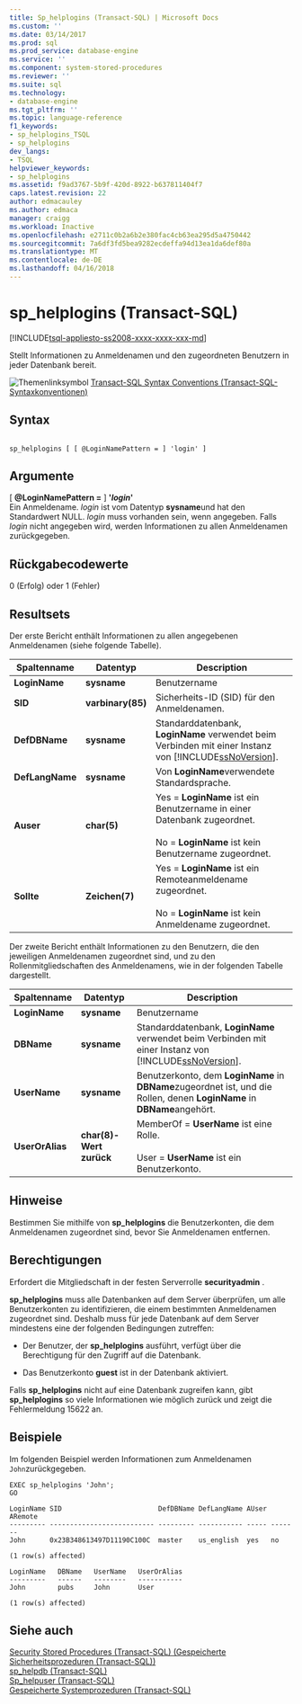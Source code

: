 ```yaml
---
title: Sp_helplogins (Transact-SQL) | Microsoft Docs
ms.custom: ''
ms.date: 03/14/2017
ms.prod: sql
ms.prod_service: database-engine
ms.service: ''
ms.component: system-stored-procedures
ms.reviewer: ''
ms.suite: sql
ms.technology:
- database-engine
ms.tgt_pltfrm: ''
ms.topic: language-reference
f1_keywords:
- sp_helplogins_TSQL
- sp_helplogins
dev_langs:
- TSQL
helpviewer_keywords:
- sp_helplogins
ms.assetid: f9ad3767-5b9f-420d-8922-b637811404f7
caps.latest.revision: 22
author: edmacauley
ms.author: edmaca
manager: craigg
ms.workload: Inactive
ms.openlocfilehash: e2711c0b2a6b2e380fac4cb63ea295d5a4750442
ms.sourcegitcommit: 7a6df3fd5bea9282ecdeffa94d13ea1da6def80a
ms.translationtype: MT
ms.contentlocale: de-DE
ms.lasthandoff: 04/16/2018
---
```

# <a name="sphelplogins-transact-sql"></a>sp_helplogins (Transact-SQL)
[!INCLUDE[tsql-appliesto-ss2008-xxxx-xxxx-xxx-md](../../includes/tsql-appliesto-ss2008-xxxx-xxxx-xxx-md.md)]

  Stellt Informationen zu Anmeldenamen und den zugeordneten Benutzern in jeder Datenbank bereit.  
  
 ![Themenlinksymbol](../../database-engine/configure-windows/media/topic-link.gif "Topic link icon") [Transact-SQL Syntax Conventions (Transact-SQL-Syntaxkonventionen)](../../t-sql/language-elements/transact-sql-syntax-conventions-transact-sql.md)  
  
## <a name="syntax"></a>Syntax  
  
```  
  
sp_helplogins [ [ @LoginNamePattern = ] 'login' ]  
```  
  
## <a name="arguments"></a>Argumente  
 [ **@LoginNamePattern =** ] **'***login***'**  
 Ein Anmeldename. *login* ist vom Datentyp **sysname**und hat den Standardwert NULL. *login* muss vorhanden sein, wenn angegeben. Falls *login* nicht angegeben wird, werden Informationen zu allen Anmeldenamen zurückgegeben.  
  
## <a name="return-code-values"></a>Rückgabecodewerte  
 0 (Erfolg) oder 1 (Fehler)  
  
## <a name="result-sets"></a>Resultsets  
 Der erste Bericht enthält Informationen zu allen angegebenen Anmeldenamen (siehe folgende Tabelle).  
  
|Spaltenname|Datentyp|Description|  
|-----------------|---------------|-----------------|  
|**LoginName**|**sysname**|Benutzername|  
|**SID**|**varbinary(85)**|Sicherheits-ID (SID) für den Anmeldenamen.|  
|**DefDBName**|**sysname**|Standarddatenbank, **LoginName** verwendet beim Verbinden mit einer Instanz von [!INCLUDE[ssNoVersion](../../includes/ssnoversion-md.md)].|  
|**DefLangName**|**sysname**|Von **LoginName**verwendete Standardsprache.|  
|**Auser**|**char(5)**|Yes = **LoginName** ist ein Benutzername in einer Datenbank zugeordnet.<br /><br /> No = **LoginName** ist kein Benutzername zugeordnet.|  
|**Sollte**|**Zeichen(7)**|Yes = **LoginName** ist ein Remoteanmeldename zugeordnet.<br /><br /> No = **LoginName** ist kein Anmeldename zugeordnet.|  
  
 Der zweite Bericht enthält Informationen zu den Benutzern, die den jeweiligen Anmeldenamen zugeordnet sind, und zu den Rollenmitgliedschaften des Anmeldenamens, wie in der folgenden Tabelle dargestellt.  
  
|Spaltenname|Datentyp|Description|  
|-----------------|---------------|-----------------|  
|**LoginName**|**sysname**|Benutzername|  
|**DBName**|**sysname**|Standarddatenbank, **LoginName** verwendet beim Verbinden mit einer Instanz von [!INCLUDE[ssNoVersion](../../includes/ssnoversion-md.md)].|  
|**UserName**|**sysname**|Benutzerkonto, dem **LoginName** in **DBName**zugeordnet ist, und die Rollen, denen **LoginName** in **DBName**angehört.|  
|**UserOrAlias**|**char(8)-Wert zurück**|MemberOf = **UserName** ist eine Rolle.<br /><br /> User = **UserName** ist ein Benutzerkonto.|  
  
## <a name="remarks"></a>Hinweise  
 Bestimmen Sie mithilfe von **sp_helplogins** die Benutzerkonten, die dem Anmeldenamen zugeordnet sind, bevor Sie Anmeldenamen entfernen.  
  
## <a name="permissions"></a>Berechtigungen  
 Erfordert die Mitgliedschaft in der festen Serverrolle **securityadmin** .  
  
 **sp_helplogins** muss alle Datenbanken auf dem Server überprüfen, um alle Benutzerkonten zu identifizieren, die einem bestimmten Anmeldenamen zugeordnet sind. Deshalb muss für jede Datenbank auf dem Server mindestens eine der folgenden Bedingungen zutreffen:  
  
-   Der Benutzer, der **sp_helplogins** ausführt, verfügt über die Berechtigung für den Zugriff auf die Datenbank.  
  
-   Das Benutzerkonto **guest** ist in der Datenbank aktiviert.  
  
 Falls **sp_helplogins** nicht auf eine Datenbank zugreifen kann, gibt **sp_helplogins** so viele Informationen wie möglich zurück und zeigt die Fehlermeldung 15622 an.  
  
## <a name="examples"></a>Beispiele  
 Im folgenden Beispiel werden Informationen zum Anmeldenamen `John`zurückgegeben.  
  
```  
EXEC sp_helplogins 'John';  
GO  
  
LoginName SID                        DefDBName DefLangName AUser ARemote   
--------- -------------------------- --------- ----------- ----- -------   
John      0x23B348613497D11190C100C  master    us_english  yes   no  
  
(1 row(s) affected)  
  
LoginName   DBName   UserName   UserOrAlias   
---------   ------   --------   -----------   
John        pubs     John       User          
  
(1 row(s) affected)  
```  
  
## <a name="see-also"></a>Siehe auch  
 [Security Stored Procedures &#40;Transact-SQL&#41; (Gespeicherte Sicherheitsprozeduren (Transact-SQL))](../../relational-databases/system-stored-procedures/security-stored-procedures-transact-sql.md)   
 [sp_helpdb &#40;Transact-SQL&#41;](../../relational-databases/system-stored-procedures/sp-helpdb-transact-sql.md)   
 [Sp_helpuser &#40;Transact-SQL&#41;](../../relational-databases/system-stored-procedures/sp-helpuser-transact-sql.md)   
 [Gespeicherte Systemprozeduren &#40;Transact-SQL&#41;](../../relational-databases/system-stored-procedures/system-stored-procedures-transact-sql.md)  
  
  
